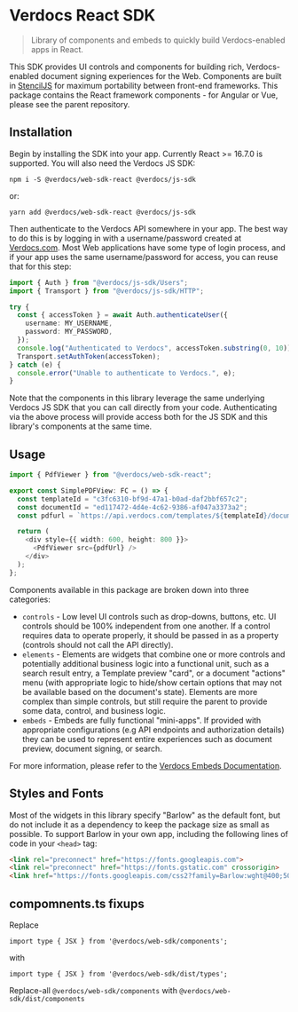 # Verdocs React SDK

> Library of components and embeds to quickly build Verdocs-enabled apps in React.

This SDK provides UI controls and components for building rich, Verdocs-enabled document signing experiences for the Web. Components
are built in [StencilJS](https://stenciljs.com/) for maximum portability between front-end frameworks. This package contains the
React framework components - for Angular or Vue, please see the parent repository.

## Installation

Begin by installing the SDK into your app. Currently React >= 16.7.0 is supported. You will also need the Verdocs JS SDK:

    npm i -S @verdocs/web-sdk-react @verdocs/js-sdk

or:

    yarn add @verdocs/web-sdk-react @verdocs/js-sdk

Then authenticate to the Verdocs API somewhere in your app. The best way to do this is by logging in with a username/password
created at [Verdocs.com](https://verdocs.com). Most Web applications have some type of login process, and if your app uses the
same username/password for access, you can reuse that for this step:

```typescript
import { Auth } from "@verdocs/js-sdk/Users";
import { Transport } from "@verdocs/js-sdk/HTTP";

try {
  const { accessToken } = await Auth.authenticateUser({
    username: MY_USERNAME,
    password: MY_PASSWORD,
  });
  console.log("Authenticated to Verdocs", accessToken.substring(0, 10));
  Transport.setAuthToken(accessToken);
} catch (e) {
  console.error("Unable to authenticate to Verdocs.", e);
}
```

Note that the components in this library leverage the same underlying Verdocs JS SDK that you can call directly from your code.
Authenticating via the above process will provide access both for the JS SDK and this library's components at the same time.

## Usage

```typescript jsx
import { PdfViewer } from "@verdocs/web-sdk-react";

export const SimplePDFView: FC = () => {
  const templateId = "c3fc6310-bf9d-47a1-b0ad-daf2bbf657c2";
  const documentId = "ed117472-4d4e-4c62-9386-af047a3373a2";
  const pdfurl = `https://api.verdocs.com/templates/${templateId}/documents/${documentId}?file=true`;

  return (
    <div style={{ width: 600, height: 800 }}>
      <PdfViewer src={pdfUrl} />
    </div>
  );
};
```

Components available in this package are broken down into three categories:

- `controls` - Low level UI controls such as drop-downs, buttons, etc. UI controls should be 100% independent from one another. If
  a control requires data to operate properly, it should be passed in as a property (controls should not call the API directly).
- `elements` - Elements are widgets that combine one or more controls and potentially additional business logic into a functional unit,
  such as a search result entry, a Template preview "card", or a document "actions" menu (with appropriate logic to hide/show certain
  options that may not be available based on the document's state). Elements are more complex than simple controls, but still require the
  parent to provide some data, control, and business logic.
- `embeds` - Embeds are fully functional "mini-apps". If provided with appropriate configurations (e.g API endpoints and authorization
  details) they can be used to represent entire experiences such as document preview, document signing, or search.

For more information, please refer to the [Verdocs Embeds Documentation](https://developers.verdocs.com/embeds/index.html).

## Styles and Fonts

Most of the widgets in this library specify "Barlow" as the default font, but do not include it as a dependency to keep the package size
as small as possible. To support Barlow in your own app, including the following lines of code in your `<head>` tag:

```html
<link rel="preconnect" href="https://fonts.googleapis.com">
<link rel="preconnect" href="https://fonts.gstatic.com" crossorigin>
<link href="https://fonts.googleapis.com/css2?family=Barlow:wght@400;500;700&display=swap" rel="stylesheet">
```

## compomnents.ts fixups

Replace

`import type { JSX } from '@verdocs/web-sdk/components';`

with 

`import type { JSX } from '@verdocs/web-sdk/dist/types';`

Replace-all `@verdocs/web-sdk/components` with `@verdocs/web-sdk/dist/components`